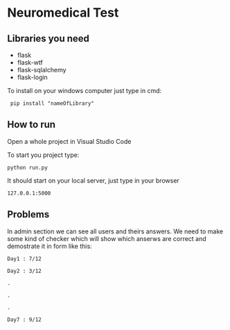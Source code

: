 # Neuromedical Test


## Libraries you need
- flask
- flask-wtf
- flask-sqlalchemy
- flask-login

To install on your windows computer just type in cmd:
```
 pip install "nameOfLibrary"
```

## How to run 

Open a whole project in Visual Studio Code

To start you project type:
```
python run.py
```
It should start on your local server, just type in your browser
```
127.0.0.1:5000
```

## Problems
In admin section we can see all users and theirs answers. We need to make some kind of checker which will show which anserws are correct and demostrate it in form like this:
```
Day1 : 7/12

Day2 : 3/12

.

.

.

Day7 : 9/12
```